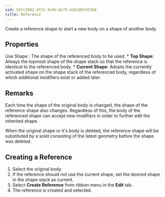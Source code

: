 ```yaml
---
uid: 55fc2982-4f52-4c9d-8e75-b1b100fd53b0
title: Reference
---
```

Create a reference shape to start a new body on a shape of another body.

## Properties

Use Shape
:   The shape of the referenced body to be used.
    * __Top Shape__: Always the topmost shape of the shape stack so that the reference is identical to the referenced body. 
    * __Current Shape__: Adopts the currently activated shape on the shape stack of the referenced body, regardless of which additional modifiers exist or added later.

## Remarks

Each time the shape of the original body is changed, the shape of the reference shape also changes. Regardless of this, the body of the referenced shape can accept new modifiers in order to further edit the inherited shape.

When the original shape or it's body is deleted, the reference shape will be substituted by a solid consisting of the latest geometry before the shape was deleted.

## Creating a Reference

1. Select the original body.
2. If the reference should not use the current shape, set the desired shape in the shape stack as current.
3. Select **Create Reference** from ribbon menu in the **Edit** tab.
4. The reference is created and selected.
